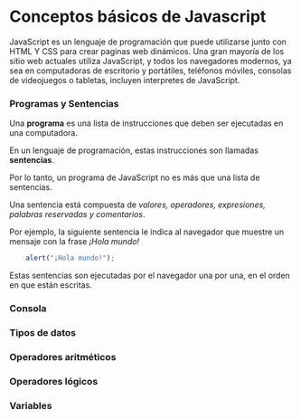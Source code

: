 # Conceptos básicos de Javascript

JavaScript es un lenguaje de programación que puede utilizarse junto con HTML Y CSS para crear paginas web dinámicos. Una gran mayoría de los sitio web actuales utiliza JavaScript, y todos los navegadores modernos, ya sea en computadoras de escritorio y portátiles, teléfonos móviles, consolas de videojuegos o tabletas, incluyen interpretes de JavaScript.

### Programas y Sentencias
Una **programa** es una lista de instrucciones que deben ser ejecutadas en una computadora.

En un lenguaje de programación, estas instrucciones son llamadas **sentencias**.

Por lo tanto, un programa de JavaScript no es más que una lista de sentencias.

Una sentencia está compuesta de *valores, operadores, expresiones, palabras reservadas y comentarios*.

Por ejemplo, la siguiente sentencia le indica al navegador que muestre un mensaje con la frase *¡Hola mundo!*

```javascript
    alert("¡Hola mundo!");
```

Estas sentencias son ejecutadas por el navegador una por una, en el orden en que están escritas.

### Consola

### Tipos de datos

### Operadores aritméticos

### Operadores lógicos

### Variables
